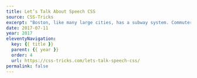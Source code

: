 ```yaml
---
title: Let’s Talk About Speech CSS
source: CSS-Tricks
excerpt: "Boston, like many large cities, has a subway system. Commuters on it are accustomed to hearing regular public address announcements. Riders simply tune out some announcements, such as the pre-recorded station stop names repeated over and over"
date: 2017-07-11
year: 2017
eleventyNavigation:
  key: {{ title }}
  parent: {{ year }}
  order: 4
  url: https://css-tricks.com/lets-talk-speech-css/
permalink: false
---
```

